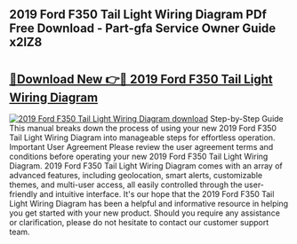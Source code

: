 ## 2019 Ford F350 Tail Light Wiring Diagram PDf Free Download - Part-gfa Service Owner Guide x2lZ8

# <h2><a href="http://dfk9rcr.blite.top/?on=2019+Ford+F350+Tail+Light+Wiring+Diagram">🔗Download New 👉🔴 2019 Ford F350 Tail Light Wiring Diagram</a></h2>

[![2019 Ford F350 Tail Light Wiring Diagram download](https://i.imgur.com/lujVjoI.png)](http://dfk9rcr.blite.top/?on=2019+Ford+F350+Tail+Light+Wiring+Diagram)
Step-by-Step Guide This manual breaks down the process of using your new 2019 Ford F350 Tail Light Wiring Diagram into manageable steps for effortless operation. Important User Agreement Please review the user agreement terms and conditions before operating your new 2019 Ford F350 Tail Light Wiring Diagram. 2019 Ford F350 Tail Light Wiring Diagram comes with an array of advanced features, including geolocation, smart alerts, customizable themes, and multi-user access, all easily controlled through the user-friendly and intuitive interface. It's our hope that the 2019 Ford F350 Tail Light Wiring Diagram has been a helpful and informative resource in helping you get started with your new product. Should you require any assistance or clarification, please do not hesitate to contact our customer support team.
